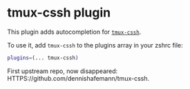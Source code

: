 # tmux-cssh plugin

This plugin adds autocompletion for
[`tmux-cssh`](https://github.com/zinic/tmux-cssh/).

To use it, add `tmux-cssh` to the plugins array in your zshrc file:

```zsh
plugins=(... tmux-cssh)
```

First upstream repo, now disappeared:
HTTPS://github.com/dennishafemann/tmux-cssh.
